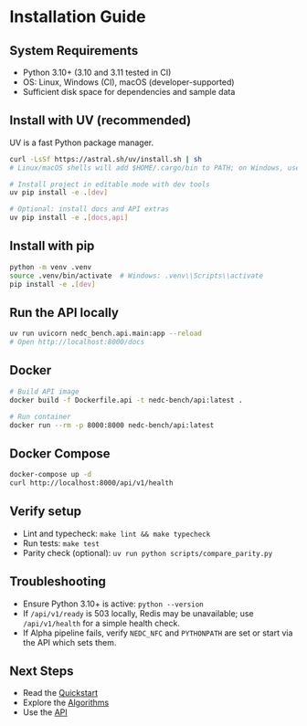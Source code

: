 # Installation Guide

## System Requirements
- Python 3.10+ (3.10 and 3.11 tested in CI)
- OS: Linux, Windows (CI), macOS (developer-supported)
- Sufficient disk space for dependencies and sample data

## Install with UV (recommended)
UV is a fast Python package manager.

```bash
curl -LsSf https://astral.sh/uv/install.sh | sh
# Linux/macOS shells will add $HOME/.cargo/bin to PATH; on Windows, use the PowerShell installer.

# Install project in editable mode with dev tools
uv pip install -e .[dev]

# Optional: install docs and API extras
uv pip install -e .[docs,api]
```

## Install with pip
```bash
python -m venv .venv
source .venv/bin/activate  # Windows: .venv\\Scripts\\activate
pip install -e .[dev]
```

## Run the API locally
```bash
uv run uvicorn nedc_bench.api.main:app --reload
# Open http://localhost:8000/docs
```

## Docker
```bash
# Build API image
docker build -f Dockerfile.api -t nedc-bench/api:latest .

# Run container
docker run --rm -p 8000:8000 nedc-bench/api:latest
```

## Docker Compose
```bash
docker-compose up -d
curl http://localhost:8000/api/v1/health
```

## Verify setup
- Lint and typecheck: `make lint && make typecheck`
- Run tests: `make test`
- Parity check (optional): `uv run python scripts/compare_parity.py`

## Troubleshooting
- Ensure Python 3.10+ is active: `python --version`
- If `/api/v1/ready` is 503 locally, Redis may be unavailable; use `/api/v1/health` for a simple health check.
- If Alpha pipeline fails, verify `NEDC_NFC` and `PYTHONPATH` are set or start via the API which sets them.

## Next Steps
- Read the [Quickstart](quickstart.md)
- Explore the [Algorithms](algorithms/overview.md)
- Use the [API](api/endpoints.md)
